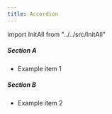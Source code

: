 ```yaml
---
title: Accordion
---
```


import InitAll from "../../src/InitAll"

<InitAll>
<div class="govuk-accordion myClass lbh-accordion" data-module="govuk-accordion" id="default-example" data-attribute="value">
<div class="govuk-accordion__section ">
<div class="govuk-accordion__section-header">
<h5 class="govuk-accordion__section-heading">
<span class="govuk-accordion__section-button" id="default-example-heading-1">
Section A
</span>
</h5>
</div>
<div id="default-example-content-1" class="govuk-accordion__section-content" aria-labelledby="default-example-heading-1">
<ul class="lbh-list lbh-list--bullet">
<li>Example item 1</li>
</ul>
</div>
</div>
<div class="govuk-accordion__section ">
<div class="govuk-accordion__section-header">
<h5 class="govuk-accordion__section-heading">
<span class="govuk-accordion__section-button" id="default-example-heading-2">
Section B
</span>
</h5>
</div>
<div id="default-example-content-2" class="govuk-accordion__section-content" aria-labelledby="default-example-heading-2">
<ul class="lbh-list lbh-list--bullet">

<li>Example item 2</li>
</ul>
</div>
</div>
</div>
</InitAll>

